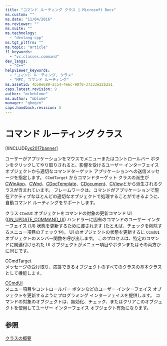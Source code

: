 ```yaml
---
title: "コマンド ルーティング クラス | Microsoft Docs"
ms.custom: ""
ms.date: "11/04/2016"
ms.reviewer: ""
ms.suite: ""
ms.technology: 
  - "devlang-cpp"
ms.tgt_pltfrm: ""
ms.topic: "article"
f1_keywords: 
  - "vc.classes.command"
dev_langs: 
  - "C++"
helpviewer_keywords: 
  - "コマンド ルーティング, クラス"
  - "MFC, コマンド ルーティング"
ms.assetid: 4b50e689-2c54-4e6c-90f0-37333e22b2a1
caps.latest.revision: 9
author: "mikeblome"
ms.author: "mblome"
manager: "ghogen"
caps.handback.revision: 5
---
```

# コマンド ルーティング クラス
[!INCLUDE[vs2017banner](../assembler/inline/includes/vs2017banner.md)]

ユーザーがアプリケーションをマウスでメニューまたはコントロールバー ボタンをクリックしてやり取りされると、影響を受けるユーザー インターフェイス オブジェクトから適切なコマンドターゲット アプリケーションへの送信メッセージを指定します。  `CCmdTarget` からコマンドターゲット クラスの派生が [CWinApp](../mfc/reference/cwinapp-class.md)、[CWnd](../Topic/CWnd%20Class.md)、[CDocTemplate](../mfc/reference/cdoctemplate-class.md)、[CDocument](../Topic/CDocument%20Class.md)、[CView](../Topic/CView%20Class.md)とから派生されるクラスが含まれています。  フレームワークは、コマンドがアプリケーションで現在アクティブなほとんどの適切なオブジェクトで処理することができるように、自動コマンド ルーティングをサポートします。  
  
 クラス `CCmdUI` オブジェクトをコマンドの対象の更新コマンド UI \([ON\_UPDATE\_COMMAND\_UI](../Topic/ON_UPDATE_COMMAND_UI.md)\) ハンドラーに固有のコマンドのユーザー インターフェイス \(UI\) 状態を更新するために渡されます \(たとえば、チェックを削除するメニュー項目のチェックや\)。  UI のオブジェクトの状態を更新するに `CCmdUI` オブジェクトのメンバー関数を呼び出します。  このプロセスは、特定のコマンドに関連付けられた UI オブジェクトがメニュー項目やボタンまたはその両方かに同じです。  
  
 [CCmdTarget](../Topic/CCmdTarget%20Class.md)  
 メッセージの受け取り、応答できるオブジェクトのすべてのクラスの基本クラスとして機能します。  
  
 [CCmdUI](../Topic/CCmdUI%20Class.md)  
 メニュー項目やコントロールバー ボタンなどのユーザー インターフェイス オブジェクトを更新するようにプログラミング インターフェイスを提供します。  コマンドの対象のオブジェクトは、無効化、チェック、またはクリアこのオブジェクトを使用してユーザー インターフェイス オブジェクト有効になります。  
  
## 参照  
 [クラスの概要](../mfc/class-library-overview.md)